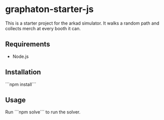 # graphaton-starter-js

This is a starter project for the arkad simulator. It walks a random path and collects merch at every booth it can.

## Requirements

- Node.js

## Installation

´´´npm install´´´

## Usage

Run ´´´npm solve´´´ to run the solver.
